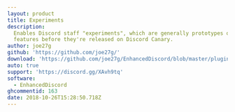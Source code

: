 ```yaml
---
layout: product
title: Experiments
description:
  Enables Discord staff "experiments", which are generally prototypes of
  features before they're released on Discord Canary.
author: joe27g
github: 'https://github.com/joe27g/'
download: 'https://github.com/joe27g/EnhancedDiscord/blob/master/plugins/experiments.js'
auto: true
support: 'https://discord.gg/XAvh9tq'
software:
  - EnhancedDiscord
ghcommentid: 163
date: 2018-10-26T15:28:50.718Z
---
```


